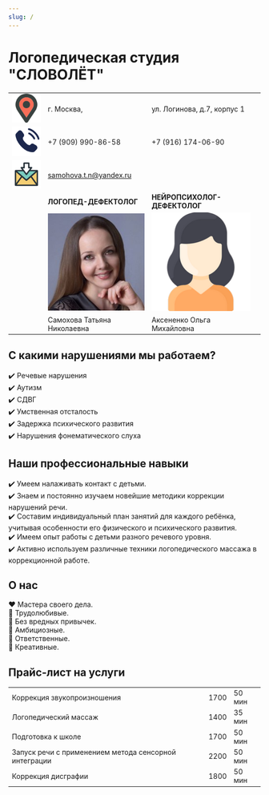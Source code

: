 ```yaml
---
slug: /
---
```


# Логопедическая студия "СЛОВОЛЁТ"

|   |   |   |   |
|---|---|---|---|
|![geo](files/location-pin-svgrepo-com.svg)|г. Москва, | ул. Логинова, д.7, корпус 1  | |
|![phone](files/phone-calling-svgrepo-com.svg)|+7 (909) 990-86-58| +7 (916) 174-06-90 |
|![email](files/email-download-svgrepo-com.svg)|[samohova.t.n@yandex.ru](mailto:samohova.t.n@yandex.ru)|   |
|   |**ЛОГОПЕД-ДЕФЕКТОЛОГ**|**НЕЙРОПСИХОЛОГ-ДЕФЕКТОЛОГ**|   |
|   |![samokhova](files/samohova.t.n_small.jpg)|![aksenenko](files/avatar.png)|   |
|   |Самохова Татьяна Николаевна|Аксененко Ольга Михайловна|   |


## С какими нарушениями мы работаем?

✔️ Речевые нарушения  
✔️ Аутизм  
✔️ СДВГ  
✔️ Умственная отсталость  
✔️ Задержка психического развития  
✔️ Нарушения фонематического слуха


## Наши профессиональные навыки

✔️ Умеем налаживать контакт с детьми.  
✔️ Знаем и постоянно изучаем новейшие методики коррекции нарушений речи.  
✔️ Составим индивидуальный план занятий для каждого ребёнка, учитывая особенности его физического и психического развития.  
✔️ Имеем опыт работы с детьми разного речевого уровня.  
✔️ Активно используем различные техники логопедического массажа в коррекционной работе.  

## О нас

❤️ Мастера своего дела.  
🧡 Трудолюбивые.  
💛 Без вредных привычек.  
💚 Амбициозные.  
💙 Ответственные.  
💜 Креативные.  

## Прайс-лист на услуги
|   |   |   |
|---|---|---|
|Коррекция звукопроизношения|1700|50 мин|
|Логопедический массаж|1400|35 мин|
|Подготовка к школе|1700|50 мин|
|Запуск речи с применением метода сенсорной интеграции|2200|50 мин|
|Коррекция дисграфии|1800|50 мин|